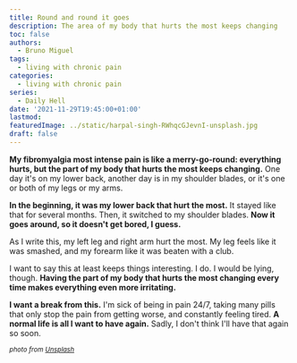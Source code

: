 ```yaml
---
title: Round and round it goes
description: The area of my body that hurts the most keeps changing
toc: false
authors:
  - Bruno Miguel
tags:
  - living with chronic pain
categories:
  - living with chronic pain
series:
  - Daily Hell
date: '2021-11-29T19:45:00+01:00'
lastmod:
featuredImage: ../static/harpal-singh-RWhqcGJevnI-unsplash.jpg
draft: false
---
```


**My fibromyalgia most intense pain is like a merry-go-round: everything hurts, but the part of my body that hurts the most keeps changing.** One day it's on my lower back, another day is in my shoulder blades, or it's one or both of my legs or my arms.

**In the beginning, it was my lower back that hurt the most.** It stayed like that for several months. Then, it switched to my shoulder blades. **Now it goes around, so it doesn't get bored, I guess.**

As I write this, my left leg and right arm hurt the most. My leg feels like it was smashed, and my forearm like it was beaten with a club.

I want to say this at least keeps things interesting. I do. I would be lying, though. **Having the part of my body that hurts the most changing every time makes everything even more irritating.**

**I want a break from this.** I'm sick of being in pain 24/7, taking many pills that only stop the pain from getting worse, and constantly feeling tired. **A normal life is all I want to have again.** Sadly, I don't think I'll have that again so soon.

<small>_photo from [Unsplash](https://unsplash.com/photos/RWhqcGJevnI)_</small>
